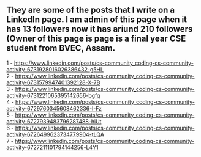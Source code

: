 ## They are some of the posts that I write on a LinkedIn page. I am admin of this page when it has 13 followers now it has ariund 210 followers (Owner of this page is page is a final year CSE student from BVEC, Assam.
1 - https://www.linkedin.com/posts/cs-community_coding-cs-community-activity-6731928016026386432-g5HL <br/>
2 - https://www.linkedin.com/posts/cs-community_coding-cs-community-activity-6731579947401392128-X-7B <br/>
3 - https://www.linkedin.com/posts/cs-community_coding-cs-community-activity-6731221065395142656-bgfq <br/>
4 - https://www.linkedin.com/posts/cs-community_coding-cs-community-activity-6729760345608462336-l-Fz <br/>
5 - https://www.linkedin.com/posts/cs-community_coding-cs-community-activity-6727939483796287488-hiUt <br/>
6 - https://www.linkedin.com/posts/cs-community_coding-cs-community-activity-6726499623734779904-tLQA <br/>
7 - https://www.linkedin.com/posts/cs-community_coding-cs-community-activity-6727211101794144256-L4Y1 <br/>

